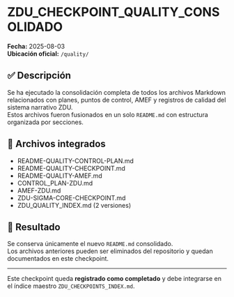 # ZDU_CHECKPOINT_QUALITY_CONSOLIDADO

**Fecha:** 2025-08-03  
**Ubicación oficial:** `/quality/`

## ✅ Descripción

Se ha ejecutado la consolidación completa de todos los archivos Markdown relacionados con planes, puntos de control, AMEF y registros de calidad del sistema narrativo ZDU.  
Estos archivos fueron fusionados en un solo `README.md` con estructura organizada por secciones.

## 📌 Archivos integrados

- README-QUALITY-CONTROL-PLAN.md
- README-QUALITY-CHECKPOINT.md
- README-QUALITY-AMEF.md
- CONTROL_PLAN-ZDU.md
- AMEF-ZDU.md
- ZDU-SIGMA-CORE-CHECKPOINT.md
- ZDU_QUALITY_INDEX.md (2 versiones)

## 📁 Resultado

Se conserva únicamente el nuevo `README.md` consolidado.  
Los archivos anteriores pueden ser eliminados del repositorio y quedan documentados en este checkpoint.

---

Este checkpoint queda **registrado como completado** y debe integrarse en el índice maestro `ZDU_CHECKPOINTS_INDEX.md`.
